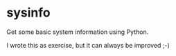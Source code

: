 # sysinfo
Get some basic system information using Python.

I wrote this as exercise, but it can always be improved ;-)
